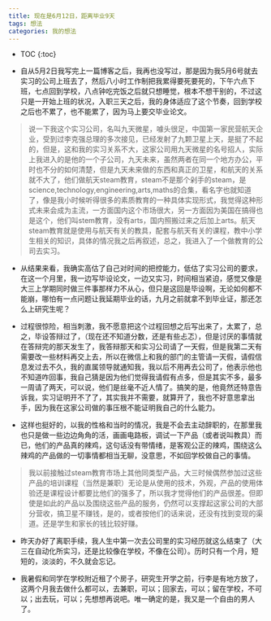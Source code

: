 ```yaml
---
title: 现在是6月12日，距离毕业9天
tags: 想法
categories: 我的想法
---
```


* TOC
{:toc}


* 自从5月2日我写完上一篇博客之后，我再也没写过，那是因为我5月6号就去实习的公司上班去了，然后八小时工作制把我累得要死要死的，下午六点下班，七点回到学校，八点钟吃完饭之后就只想睡觉，根本不想干别的，不过这只是一开始上班的状况，入职三天之后，我的身体适应了这个节奏，回到学校之后也不累了，也不能累了，因为马上要交毕业论文。


 >说一下我这个实习公司，名叫九天微星，噱头很足，中国第一家民营航天企业，受到过李克强总理的多次接见，已经发射了九颗卫星上天，是挺了不起的，但是，这和我的实习关系不大，这家公司用九天微星的名号招人，实际上我进入的是他的一个子公司，九天未来，虽然两者在同一个地方办公，平时也不分的如何清楚，但是九天未来做的东西和真正的卫星，和航天的关系就不大了，他们做航天steam教育，steam不是那个剁手的steam，是science,technology,engineering,arts,maths的合集，看名字也就知道了，像是我小时候听得很多的素质教育的一种具体实现形式，我觉得这种形式未来会成为主流，一方面国内这个市场很大，另一方面因为美国在搞得也是这个，他们叫stem教育，没有arts，国内照搬过来之后加上arts。航天steam教育就是使用与航天有关的教具，配套与航天有关的课程，教中小学生相关的知识，具体的情况我之后再叙述，总之，我进入了一个做教育的公司去实习。


* 从结果来看，我确实高估了自己对时间的把控能力，低估了实习公司的要求，在这一个月里，我一边写毕设论文，一边又实习，时间相当紧迫，感觉又像是大三上学期同时做三件事那样力不从心，但只是这回是毕设啊，无论如何都不能崩，哪怕有一点问题让我延期毕业的话，九月之前就拿不到毕业证，那还怎么上研究生呢？

* 过程很惊险，相当刺激，我不愿意把这个过程回想之后写出来了，太累了，总之，毕设答辩过了，（现在还不知道分数，还是有些忐忑），但是讨厌的事情就在答辩完的那天发生了，我答辩那天和实习公司请了一天假，但是我第二天有需要改一些材料再交上去，所以在微信上和我的部门的主管请一天假，请假信息发过去不久，我的直属领导就通知我，我以后不用再去公司了，他表示他也不知道咋回事，我自己猜是因为他们觉得我请假有点多，但是其实不多，最多一周请了两天，可以说，他们是丝毫不近人情了。搞笑的是，他竟然还特意告诉我，实习证明开不了了，其实我并不需要，就算开了，我也不好意思拿出手，因为我在这家公司做的事压根不能证明我自己的什么能力。

* 这样也挺好的，以我的性格和当时的情况，我是不会去主动辞职的，在那里我也只是做一些边边角角的活，画画电路板，调试一下产品（或者说叫教具）而已，他们的产品真的辣鸡，这句话没有带情绪，是客观公正的辣鸡，围绕这么辣鸡的产品做的一切事情都相当无聊，没意思，不如回学校做自己的事情。


>我以前接触过steam教育市场上其他同类型产品，大三时候偶然参加过这些产品的培训课程（当然是兼职）无论是从使用的技术，外观，产品的使用体验还是课程设计都要比他们的强多了，所以我才觉得他们的产品很差。但即使是如此的产品以及围绕这些产品的服务，仍然可以支撑起这家公司的大部分营收，搞卫星不赚钱，是的，或者按他们的话来说，还没有找到变现的渠道。还是学生和家长的钱比较好赚。


* 昨天办好了离职手续，我人生中第一次去公司里的实习经历就这么结束了（大三在自动化所实习，还是比较像在学校，不像在公司）。历时只有一个月，短短的，淡淡的，不久就会忘记。

* 我暑假和同学在学校附近租了个房子，研究生开学之前，行李是有地方放了，这两个月我去做什么都可以，去兼职，可以；回家去，可以；留在学校，不可以；出去玩，可以；先想想再说吧。唯一确定的是，我又是一个自由的男人了。